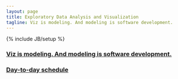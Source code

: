 ```yaml
---
layout: page
title: Exploratory Data Analysis and Visualization
tagline: Viz is modeling. And modeling is software development.
---
```

{% include JB/setup %}


### [Viz is modeling. And modeling is software development.](intro.html) ###

### [Day-to-day schedule](agenda.html) ###
